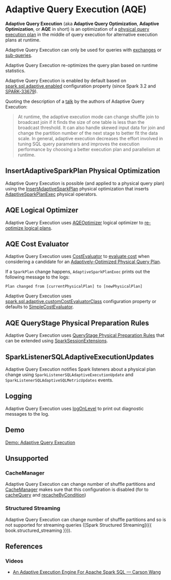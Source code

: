 # Adaptive Query Execution (AQE)

**Adaptive Query Execution** (aka **Adaptive Query Optimization**, **Adaptive Optimization**, or **AQE** in short) is an optimization of a [physical query execution plan](../physical-operators/SparkPlan.md) in the middle of query execution for alternative execution plans at runtime.

Adaptive Query Execution can only be used for queries with [exchanges](../physical-operators/Exchange.md) or [sub-queries](../expressions/SubqueryExpression.md).

Adaptive Query Execution re-optimizes the query plan based on runtime statistics.

Adaptive Query Execution is enabled by default based on [spark.sql.adaptive.enabled](../configuration-properties.md#spark.sql.adaptive.enabled) configuration property (since Spark 3.2 and [SPARK-33679](https://issues.apache.org/jira/browse/SPARK-33679)).

Quoting the description of a [talk](#references) by the authors of Adaptive Query Execution:

> At runtime, the adaptive execution mode can change shuffle join to broadcast join if it finds the size of one table is less than the broadcast threshold. It can also handle skewed input data for join and change the partition number of the next stage to better fit the data scale. In general, adaptive execution decreases the effort involved in tuning SQL query parameters and improves the execution performance by choosing a better execution plan and parallelism at runtime.

## InsertAdaptiveSparkPlan Physical Optimization

Adaptive Query Execution is possible (and applied to a physical query plan) using the [InsertAdaptiveSparkPlan](../physical-optimizations/InsertAdaptiveSparkPlan.md) physical optimization that inserts [AdaptiveSparkPlanExec](../physical-operators/AdaptiveSparkPlanExec.md) physical operators.

## AQE Logical Optimizer

Adaptive Query Execution uses [AQEOptimizer](AQEOptimizer.md) logical optimizer to [re-optimize logical plans](../physical-operators/AdaptiveSparkPlanExec.md#reOptimize).

## AQE Cost Evaluator

Adaptive Query Execution uses [CostEvaluator](CostEvaluator.md) to [evaluate cost](CostEvaluator.md#evaluateCost) when considering a candidate for an [Adaptively-Optimized Physical Query Plan](../physical-operators/AdaptiveSparkPlanExec.md#executedPlan).

If a `SparkPlan` change happens, `AdaptiveSparkPlanExec` prints out the following message to the logs:

```text
Plan changed from [currentPhysicalPlan] to [newPhysicalPlan]
```

Adaptive Query Execution uses [spark.sql.adaptive.customCostEvaluatorClass](../configuration-properties.md#spark.sql.adaptive.customCostEvaluatorClass) configuration property or defaults to [SimpleCostEvaluator](SimpleCostEvaluator.md).

## AQE QueryStage Physical Preparation Rules

Adaptive Query Execution uses [QueryStage Physical Preparation Rules](../physical-operators/AdaptiveSparkPlanExec.md#queryStagePreparationRules) that can be extended using [SparkSessionExtensions](../SparkSessionExtensions.md#buildQueryStagePrepRules).

## SparkListenerSQLAdaptiveExecutionUpdates

Adaptive Query Execution notifies Spark listeners about a physical plan change using `SparkListenerSQLAdaptiveExecutionUpdate` and `SparkListenerSQLAdaptiveSQLMetricUpdates` events.

## Logging

Adaptive Query Execution uses [logOnLevel](../physical-operators/AdaptiveSparkPlanExec.md#logOnLevel) to print out diagnostic messages to the log.

## Demo

[Demo: Adaptive Query Execution](../demo/adaptive-query-execution.md)

## Unsupported

### CacheManager

Adaptive Query Execution can change number of shuffle partitions and [CacheManager](../CacheManager.md#forceDisableConfigs) makes sure that this configuration is disabled (for to [cacheQuery](../CacheManager.md#cacheQuery) and [recacheByCondition](../CacheManager.md#recacheByCondition))

### Structured Streaming

Adaptive Query Execution can change number of shuffle partitions and so is not supported for streaming queries ([Spark Structured Streaming]({{ book.structured_streaming }})).

## References

### Videos

* [An Adaptive Execution Engine For Apache Spark SQL &mdash; Carson Wang](https://youtu.be/FZgojLWdjaw)
